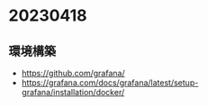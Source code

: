 # 20230418

## 環境構築

- https://github.com/grafana/
- https://grafana.com/docs/grafana/latest/setup-grafana/installation/docker/

